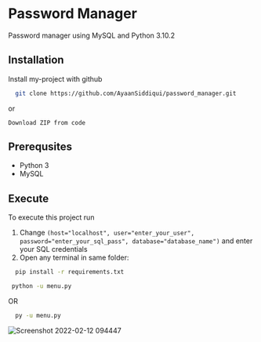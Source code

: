 
# Password Manager

Password manager using MySQL and Python 3.10.2
 


## Installation

Install my-project with github

```bash
  git clone https://github.com/AyaanSiddiqui/password_manager.git
```
or
```
Download ZIP from code
```

## Prerequsites
- Python 3
- MySQL

## Execute

To execute this project run

1. Change `(host="localhost", user="enter_your_user", password="enter_your_sql_pass", database="database_name")` and enter your SQL credentials
2. Open any terminal in same folder:
```bash
  pip install -r requirements.txt
```
```bash
 python -u menu.py
```
OR
```bash
  py -u menu.py
 ```
![Screenshot 2022-02-12 094447](https://user-images.githubusercontent.com/82319696/153696149-1a683cf9-ba12-4f40-af05-d7a8261f0ed5.png)


